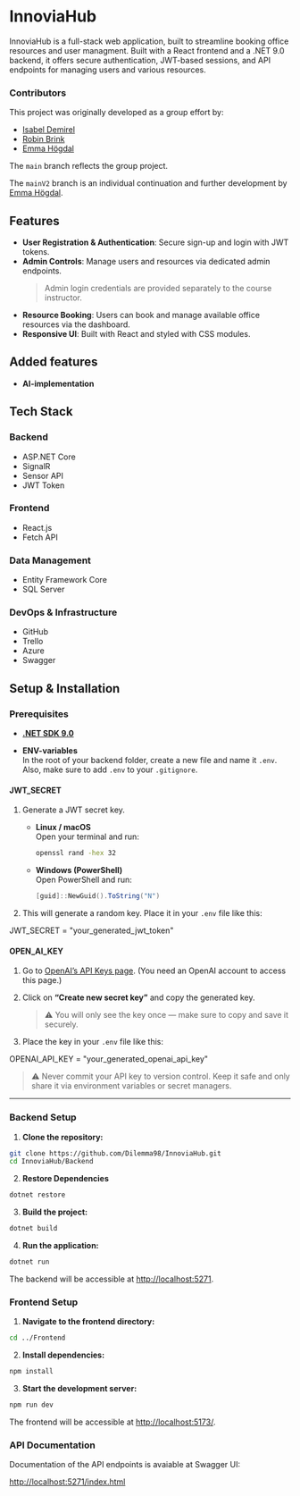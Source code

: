 # InnoviaHub

InnoviaHub is a full-stack web application, built to streamline booking office resources and user managment.
Built with a React frontend and a .NET 9.0 backend, it offers secure authentication, JWT-based sessions, and API endpoints for managing users and various resources.
### Contributors
This project was originally developed as a group effort by:
- [Isabel Demirel](https://github.com/pixabel)
- [Robin Brink](https://github.com/Brinkentosh)
- [Emma Högdal](https://github.com/Dilemma98)

The `main` branch reflects the group project.

The `mainV2` branch is an individual continuation and further development by [Emma Högdal](https://github.com/Dilemma98).

## Features

- **User Registration & Authentication**: Secure sign-up and login with JWT tokens.
- **Admin Controls**: Manage users and resources via dedicated admin endpoints.  
  > Admin login credentials are provided separately to the course instructor.
- **Resource Booking**: Users can book and manage available office resources via the dashboard.
- **Responsive UI**: Built with React and styled with CSS modules.

## Added features 
- **AI-implementation**

## Tech Stack

### Backend

- ASP.NET Core
- SignalR
- Sensor API
- JWT Token

### Frontend

- React.js
- Fetch API

### Data Management

- Entity Framework Core
- SQL Server

### DevOps & Infrastructure

- GitHub
- Trello
- Azure
- Swagger

## Setup & Installation

### Prerequisites

- **[.NET SDK 9.0](https://dotnet.microsoft.com/download/dotnet/9.0)**

- **ENV-variables**  
  In the root of your backend folder, create a new file and name it `.env`.  
  Also, make sure to add `.env` to your `.gitignore`.

#### JWT_SECRET

1. Generate a JWT secret key.

   - **Linux / macOS**  
     Open your terminal and run:  
     ```bash
     openssl rand -hex 32
     ```

   - **Windows (PowerShell)**  
     Open PowerShell and run:  
     ```powershell
     [guid]::NewGuid().ToString("N")
     ```

2. This will generate a random key. Place it in your `.env` file like this:

JWT_SECRET = "your_generated_jwt_token"

#### OPEN_AI_KEY
1. Go to [OpenAI’s API Keys page](https://platform.openai.com/account/api-keys).
(You need an OpenAI account to access this page.)

2. Click on **“Create new secret key”** and copy the generated key.  
   > ⚠️ You will only see the key once — make sure to copy and save it securely.

3. Place the key in your `.env` file like this:

OPENAI_API_KEY = "your_generated_openai_api_key"
 > ⚠️ Never commit your API key to version control. Keep it safe and only share it via environment variables or secret managers.

------
### Backend Setup

1. **Clone the repository:**

```bash
git clone https://github.com/Dilemma98/InnoviaHub.git
cd InnoviaHub/Backend 
```

2. **Restore Dependencies**

```bash
dotnet restore
```

3. **Build the project:**

```bash
dotnet build
```

4. **Run the application:**

```bash
dotnet run
```

The backend will be accessible at <http://localhost:5271>.

### Frontend Setup

1. **Navigate to the frontend directory:**

```bash
cd ../Frontend
```

2. **Install dependencies:**

```bash
npm install
```

3. **Start the development server:**

```bash
npm run dev
```

The frontend will be accessible at <http://localhost:5173/>.

### API Documentation

Documentation of the API endpoints is avaiable at Swagger UI:

<http://localhost:5271/index.html>
